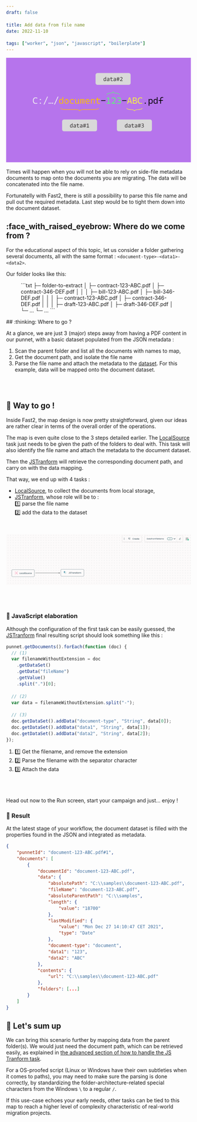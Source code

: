 ```yaml
---
draft: false

title: Add data from file name
date: 2022-11-10

tags: ["worker", "json", "javascript", "boilerplate"]
---
```


![Data from file name cover](../assets/img/cookbooks/dataFromFilename_cover.png)

Times will happen when you will not be able to rely on side-file metadata documents to map onto the documents you are migrating. The data will be concatenated into the file name.

Fortunatelly with Fast2, there is still a possibility to parse this file name and pull out the required metadata. Last step would be to tight them down into the document dataset.

## :face_with_raised_eyebrow: Where do we come from ?

For the educational aspect of this topic, let us consider a folder gathering several documents, all with the same format : `<document-type>-<data1>-<data2>`.

Our folder looks like this:

<figure markdown>
```txt
├─ folder-to-extract
│       ├─ contract-123-ABC.pdf
│       ├─ contract-346-DEF.pdf
│       │             
│       ├─ bill-123-ABC.pdf
│       ├─ bill-346-DEF.pdf
│       │ 
│       ├─ contract-123-ABC.pdf
│       ├─ contract-346-DEF.pdf
│       │             
│       ├─ draft-123-ABC.pdf
│       ├─ draft-346-DEF.pdf
│       └─ ...
└─ ...
```
</figure>
## :thinking: Where to go ?

At a glance, we are just 3 (major) steps away from having a PDF content in our punnet, with a basic dataset populated from the JSON metadata :

1. Scan the parent folder and list all the documents with names to map,
1. Get the document path, and isolate the file name
1. Parse the file name and attach the metadata to the [dataset](../getting-started/overall-concepts.md#dataset). For this example, data will be mapped onto the document dataset.

<br/>
<br/>

## :rocket: Way to go !

Inside Fast2, the map design is now pretty straightforward, given our ideas are rather clear in terms of the overall order of the operations.

The map is even quite close to the 3 steps detailed earlier. The [LocalSource](../catalog/source.md#LocalSource) task just needs to be given the path of the folders to deal with. This task will also identify the file name and attach the metadata to the document dataset.

Then the [JSTranform](../catalog/transformer.md#JSTransform) will retrieve the corresponding document path, and carry on with the data mapping.

That way, we end up with 4 tasks :

- [LocalSource](../catalog/source.md#LocalSource), to collect the documents from local storage,
- [JSTranform](../catalog/transformer.md#JSTransform), whose role will be to :<br/>
  :one: parse the file name<br/>
  :two: add the data to the dataset

<br/>

![Map to build for data extraction](../assets/img/cookbooks/dataFromFilename_map2025.png)

<br/>
<br/>

### :test_tube: JavaScript elaboration

Although the configuration of the first task can be easily guessed, the [JSTranform](../catalog/transformer.md#JSTransform) final resulting script should look something like this :

```js
punnet.getDocuments().forEach(function (doc) {
  // (1)
  var filenameWithoutExtension = doc
    .getDataSet()
    .getData("fileName")
    .getValue()
    .split(".")[0];

  // (2)
  var data = filenameWithoutExtension.split("-");

  // (3)
  doc.getDataSet().addData("document-type", "String", data[0]);
  doc.getDataSet().addData("data1", "String", data[1]);
  doc.getDataSet().addData("data2", "String", data[2]);
});
```

1.  :one: Get the filename, and remove the extension
2.  :two: Parse the filename with the separator character
3.  :three: Attach the data

<br/>
<br/>

Head out now to the Run screen, start your campaign and just... enjoy !

### :checkered_flag: Result

At the latest stage of your workflow, the document dataset is filled with the properties found in the JSON and integrated as metadata.

```json {17-19}
{
	"punnetId": "document-123-ABC.pdf#1",
	"documents": [
		{
			"documentId": "document-123-ABC.pdf",
			"data": {
				"absolutePath": "C:\\samples\\document-123-ABC.pdf",
				"fileName": "document-123-ABC.pdf",
				"absoluteParentPath": "C:\\samples",
				"length": {
					"value": "18700"
				},
				"lastModified": {
					"value": "Mon Dec 27 14:10:47 CET 2021",
					"type": "Date"
				},
				"document-type": "document",
				"data1": "123",
				"data2": "ABC"
			},
			"contents": {
				"url": "C:\\samples\\document-123-ABC.pdf"
			},
			"folders": [...]
		}
	]
}
```

## :clap: Let's sum up

We can bring this scenario further by mapping data from the parent folder(s). We would just need the document path, which can be retrieved easily, as explained in [the advanced section of how to handle the JS Tranform task](../advanced/javascript.md).

For a OS-proofed script (Linux or Windows have their own subtleties when it comes to paths), you may need to make sure the parsing is done correctly, by standardizing the folder-architecture-related special characters from the Windows `\` to a regular `/`.

If this use-case echoes your early needs, other tasks can be tied to this map to reach a higher level of complexity characteristic of real-world migration projects.
